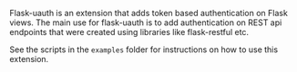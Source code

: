 Flask-uauth is an extension that adds token based authentication on Flask views.
The main use for flask-uauth is to add authentication on REST api endpoints that 
were created using libraries like flask-restful etc.

See the scripts in the `examples` folder for instructions on how to use this extension.